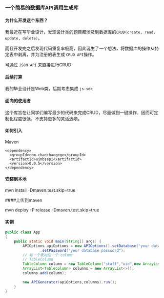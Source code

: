 ### 一个简易的数据库API调用生成库

#### 为什么开发这个东西？

我最近在写毕业设计，发现设计类的题目都涉及到数据库的`CRUD(create, read, update, delete)`。

而且开发完之后发现代码重复率极高，因此诞生了一个想法，将数据库的操作从特定表中剥离，并为注册的表生成 `CRUD API`操作。

可通过 `JSON API` 来直接进行CRUD

#### 后续打算

我的毕业设计是Web类，后期考虑集成 `js-sdk`

#### 面向的使用者

这个库旨在让同学们编写最少的代码来完成CRUD，尽量做到一键操作，因而可定制化程度很低，不支持更多的灵活选项。

#### 如何引入

Maven

```
<dependency>
  <groupId>com.chaochaogege</groupId>
  <artifactId>ujnbsapi</artifactId>
  <version>0.0.5</version>
</dependency>
```
#### 安装到本地

mvn install -Dmaven.test.skip=true

####上传到maven

mvn deploy -P release -Dmaven.test.skip=true

#### 实例

```java
public class App 
{
    public static void main(String[] args) {
        APIOptions apiOptions = new APIOptions().setDatabase("your database name")
                .setPassword("your database password");
        // 每一个表对应一个 column
        // TableColumn
        TableColumn column = new TableColumn("staff","uid",new ArrayList<>(Arrays.asList("username","email","phone","sex","uid","role")));
        ArrayList<TableColumn> columns = new ArrayList<>();
        columns.add(column);
        
        new APIGenerator(apiOptions,columns).run();
    }
}
```

